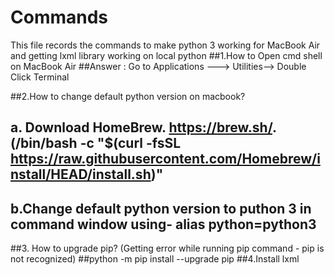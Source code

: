 # Commands
This file records the commands to make python 3 working for MacBook Air and getting lxml library working on local python
##1.How to Open cmd shell on MacBook Air
##Answer : Go to Applications ---> Utilities--> Double Click Terminal

##2.How to change default python version on macbook?
##  a. Download HomeBrew. https://brew.sh/. (/bin/bash -c "$(curl -fsSL https://raw.githubusercontent.com/Homebrew/install/HEAD/install.sh)"
##  b.Change default python version to puthon 3 in command window using-  alias python=python3
##3. How to upgrade pip? (Getting error while running pip command - pip is not recognized)
##python -m pip install --upgrade pip
##4.Install lxml
